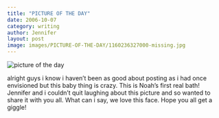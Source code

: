 ```yaml
---
title: "PICTURE OF THE DAY"
date: 2006-10-07
category: writing
author: Jennifer
layout: post
image: images/PICTURE-OF-THE-DAY/1160236327000-missing.jpg
---
```


![picture of the day](/te2006/assets/images/PICTURE-OF-THE-DAY/1160236327000-missing.jpg)

alright guys i know i haven&#8217;t been as good about posting as i had once envisioned but this baby thing is crazy. This is Noah&#8217;s first real bath! Jennifer and i couldn&#8217;t quit laughing about this picture and so wanted to share it with you all. What can i say, we love this face. Hope you all get a giggle!
